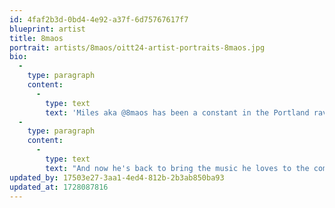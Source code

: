 ```yaml
---
id: 4faf2b3d-0bd4-4e92-a37f-6d75767617f7
blueprint: artist
title: 8maos
portrait: artists/8maos/oitt24-artist-portraits-8maos.jpg
bio:
  -
    type: paragraph
    content:
      -
        type: text
        text: 'Miles aka @8maos has been a constant in the Portland rave community since 2015, lighting up dance floors from in front of and behind the decks. He may have dipped out to drive his van around the continent for a few years but his heart never left. Living in a van for 3 years naturally compelled him to live a minimal lifestyle, which just reinforced and grew his love for minimal music. Getting wrecked by some of the best DJs on the planet on his travels certainly helped ;)'
  -
    type: paragraph
    content:
      -
        type: text
        text: "And now he's back to bring the music he loves to the community he loves. Whether he's curating or DJing, 8maos gravitates towards music that pulls you in - deep, dark, groovy, textured, sensual. His joy of selecting tracks for each unique set and setting is what keeps him going and takes his mixing to the next level."
updated_by: 17503e27-3aa1-4ed4-812b-2b3ab850ba93
updated_at: 1728087816
---
```


